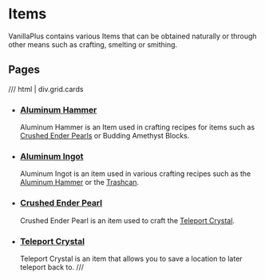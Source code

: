 # Items

VanillaPlus contains various Items that can be obtained naturally or through other means such as crafting, smelting or smithing.

## Pages

/// html | div.grid.cards
-   ### [Aluminum Hammer](aluminum_hammer.md)
    
    Aluminum Hammer is an Item used in crafting recipes for items such as [Crushed Ender Pearls](crushed_ender_pearl.md) or Budding Amethyst Blocks.
    
-   ### [Aluminum Ingot](aluminum_ingot.md)
    
    Aluminum Ingot is an item used in various crafting recipes such as the [Aluminum Hammer](aluminum_hammer.md) or the [Trashcan](../furniture/trashcan.md).
    
-   ### [Crushed Ender Pearl](crushed_ender_pearl.md)
    
    Crushed Ender Pearl is an item used to craft the [Teleport Crystal](teleport_crystal.md).
    
-   ### [Teleport Crystal](teleport_crystal.md)
    
    Teleport Crystal is an item that allows you to save a location to later teleport back to.
///